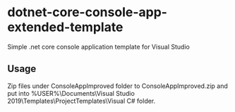 # dotnet-core-console-app-extended-template
Simple .net core console application template for Visual Studio

## Usage
Zip files under ConsoleAppImproved folder to ConsoleAppImproved.zip and put into %USER%\Documents\Visual Studio 2019\Templates\ProjectTemplates\Visual C# folder.
